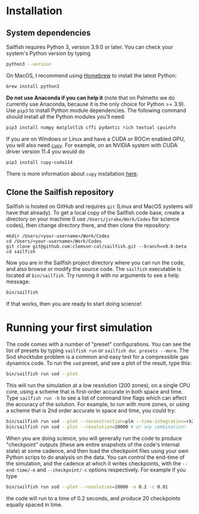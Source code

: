 # Installation

## System dependencies

Sailfish requires Python 3, version 3.9.0 or later. You can check your
system's Python version by typing

```bash
python3 --version
```

On MacOS, I recommend using [Homebrew](https://brew.sh) to install the latest Python:

```bash
brew install python3
```

__Do not use Anaconda if you can help it__ (note that on Palmetto we do currently use Anaconda, because it is the only choice for Python >= 3.9). Use `pip3` to install Python module dependencies. The following command should install all the Python modules you'll need:

```bash
pip3 install numpy matplotlib cffi pydantic rich textual cpuinfo
```

If you are on Windows or Linux and have a CUDA or ROCm enabled GPU, you will also need [`cupy`](https://cupy.dev). For example, on an NVIDIA system with CUDA driver version 11.4 you would do
```bash
pip3 install cupy-cuda114
```
There is more information about `cupy` installation [here](https://docs.cupy.dev/en/stable/install.html).

## Clone the Sailfish repository

Sailfish is hosted on GitHub and requires `git` (Linux and MacOS systems will have that already). To get a local copy of the Sailfish code base, create a directory on your machine (I use `/Users/jzrake/Work/Codes` for science codes), then change directory there, and then clone the repository:

```
mkdir /Users/<your-username>/Work/Codes
cd /Users/<your-username>/Work/Codes
git clone git@github.com:clemson-cal/sailfish.git --branch=v0.6-beta
cd sailfish
```

Now you are in the Sailfish project directory where you can run the code, and also browse or modify the source code. The `sailfish` executable is located at `bin/sailfish`. Try running it with no arguments to see a help message:

```bash
bin/sailfish
```
If that works, then you are ready to start doing science!

# Running your first simulation

The code comes with a number of "preset" configurations. You can see the list of presets by typing `sailfish run` or `sailfish doc presets --more`. The Sod shocktube problem is a common and easy test for a compressible gas dynamics code. To run the `sod` preset, and see a plot of the result, type this:
```bash
bin/sailfish run sod --plot
```
This will run the simulation at a low resolution (200 zones), on a single CPU core, using a scheme that is first-order accurate in both space and time. Type `sailfish run -h` to see a list of command line flags which can affect the accuracy of the solution. For example, to run with more zones, or using a scheme that is 2nd order accurate in space and time, you could try:

```bash
bin/sailfish run sod --plot --reconstruction=plm --time-integration=rk2 # or
bin/sailfish run sod --plot --resolution=20000 # or any combination!
```

When you are doing science, you will generally run the code to produce "checkpoint" outputs (these are entire snapshots of the code's internal state) at some cadence, and then load the checkpoint files using your own Python scrips to do analysis on the data. You can control the end-time of the simulation, and the cadence at which it writes checkpoints, with the `--end-time/-e` and `--checkpoint/-c` options respectively. For example if you type

```bash
bin/sailfish run sod --plot --resolution=20000 -e 0.2 -c 0.01
```
the code will run to a time of 0.2 seconds, and produce 20 checkpoints equally spaced in time.
